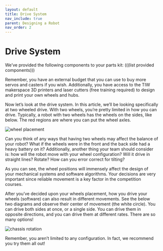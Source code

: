 ```yaml
---
layout: default
title: Drive System
nav_include: true
parent: Designing a Robot
nav_order: 2
---
```


# Drive System
We’ve provided the following components to your parts kit:
(((list provided components)))

Remember, you have an external budget that you can use to buy more servos and casters if you wish. Additionally, you have access to the TIW makerspace 3D printers and laser cutters (free training required) to design and print your own wheels and hubs.

Now let’s look at the drive system. In this article, we’ll be looking specifically at two wheeled drive. With two wheels, you’re pretty limited in how you can drive. Typically, a robot with two wheels has the wheels on the sides, like below. The red regions are where you can put the wheel axles.

<img src="{{ '/_assets/images/wheel_placement.png' | prepend: site.baseurl }}" alt="wheel placement">

Can you think of any ways that having two wheels may affect the balance of your robot? What if the wheels were in the front and the back side had a heavy battery on it? Additionally, another thing your team should consider is: how will the robot move with your wheel configuration? Will it drive in straight lines? Rotate? How can you error correct for tilting? 

As you can see, the wheel positions will immensely affect the design of your mechanical systems and software algorithms. Your decisions are very important since reliable movement is a key factor in the competition courses.

After you’ve decided upon your wheels placement, how you drive your wheels (software) can also result in different movements. See the below two diagrams and observe their center of movement (the white circle). You can drive both sides at once, or a single side. You can drive them in opposite directions, and you can drive them at different rates. There are so many options!


<img src="{{ '/_assets/images/chassis_rotation.png' | prepend: site.baseurl }}" alt="chassis rotation">



Remember, you aren’t limited to any configuration. In fact, we recommend you try them all out! 

